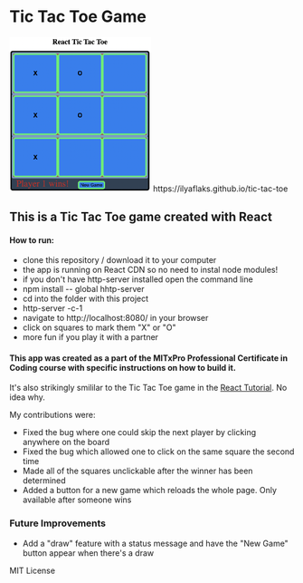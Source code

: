# Tic Tac Toe Game
<img src="tic-tac-toe.png" width=250px/>
https://ilyaflaks.github.io/tic-tac-toe

## This is a Tic Tac Toe game created with React

#### How to run: 
- clone this repository / download it to your computer
- the app is running on React CDN so no need to instal node modules!
- if you don't have http-server installed open the command line
- npm install -- global hhtp-server
- cd into the folder with this project 
- http-server -c-1
- navigate to http://localhost:8080/ in your browser
- click on squares to mark them "X" or "O"
- more fun if you play it with a partner

#### This app was created as a part of the MITxPro Professional Certificate in Coding course with specific instructions on how to build it. 
It's also strikingly smililar to the Tic Tac Toe game in the [React Tutorial](https://reactjs.org/tutorial/tutorial.html). No idea why.

My contributions were: 
- Fixed the bug where one could skip the next player by clicking anywhere on the board
- Fixed the bug which allowed one to click on the same square the second time
- Made all of the squares unclickable after the winner has been determined
- Added a button for a new game which reloads the whole page. Only available after someone wins


### Future Improvements
- Add a "draw" feature with a status message and have the "New Game" button appear when there's a draw

MIT License 

